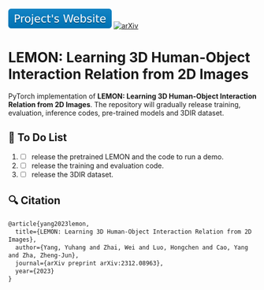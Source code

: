 [![Website Badge](https://raw.githubusercontent.com/referit3d/referit3d/eccv/images/project_website_badge.svg)](https://yyvhang.github.io/LEMON)
[![arXiv](https://img.shields.io/badge/arXiv-2303.10437-b31b1b.svg?style=plastic)](https://arxiv.org/abs/2312.08963)
# LEMON: Learning 3D Human-Object Interaction Relation from 2D Images

PyTorch implementation of **LEMON: Learning 3D Human-Object Interaction Relation from 2D Images**. The repository will gradually release training, evaluation, inference codes, pre-trained models and 3DIR dataset.

## 📖 To Do List
1. - [ ] release the pretrained LEMON and the code to run a demo.
2. - [ ] release the training and evaluation code.
3. - [ ] release the 3DIR dataset.

## 🔍 Citation

```
@article{yang2023lemon,
  title={LEMON: Learning 3D Human-Object Interaction Relation from 2D Images},
  author={Yang, Yuhang and Zhai, Wei and Luo, Hongchen and Cao, Yang and Zha, Zheng-Jun},
  journal={arXiv preprint arXiv:2312.08963},
  year={2023}
}
```